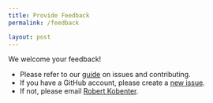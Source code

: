 ```yaml
---
title: Provide Feedback
permalink: /feedback

layout: post
---
```

We welcome your feedback!

- Please refer to our [guide](/CITZ-IMB-playbook/contributing) on issues and contributing.
- If you have a GitHub account, please create a [new issue](https://github.com/bcgov/CITZ-IMB-playbook/issues/new/).
- If not, please email [Robert Kobenter](mailto:robert.w.kobenter@gov.bc.ca).

<br/>
<br/>
<br/>
<br/>
<br/>
<br/>
<br/>
<br/>
<br/>
<br/>
<br/>
<br/>
<br/>
<br/>
<br/>
<br/>


